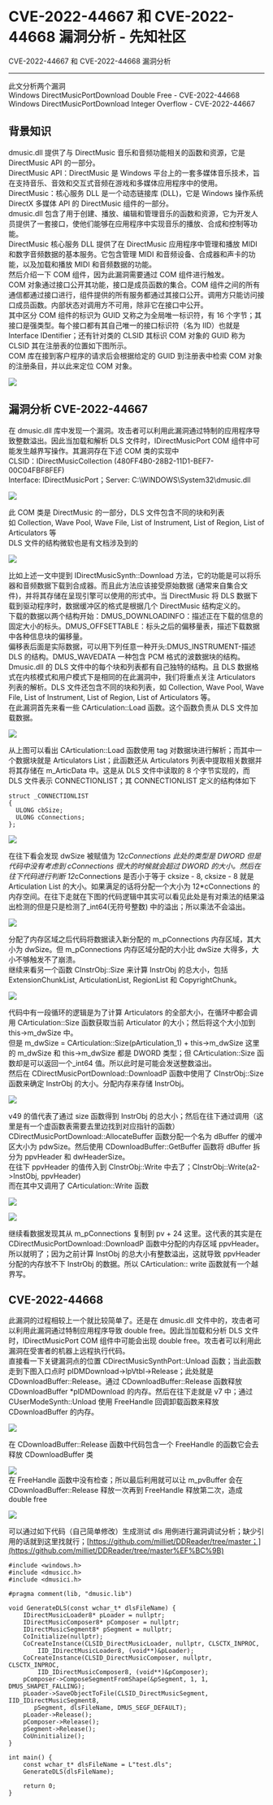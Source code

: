

# CVE-2022-44667 和 CVE-2022-44668 漏洞分析 - 先知社区

CVE-2022-44667 和 CVE-2022-44668 漏洞分析

- - -

此文分析两个漏洞  
Windows DirectMusicPortDownload Double Free - CVE-2022-44668  
Windows DirectMusicPortDownload Integer Overflow - CVE-2022-44667

## **背景知识**

dmusic.dll 提供了与 DirectMusic 音乐和音频功能相关的函数和资源，它是 DirectMusic API 的一部分。  
DirectMusic API：DirectMusic 是 Windows 平台上的一套多媒体音乐技术，旨在支持音乐、音效和交互式音频在游戏和多媒体应用程序中的使用。  
DirectMusic：核心服务 DLL 是一个动态链接库 (DLL)，它是 Windows 操作系统 DirectX 多媒体 API 的 DirectMusic 组件的一部分。  
dmusic.dll 包含了用于创建、播放、编辑和管理音乐的函数和资源，它为开发人员提供了一套接口，使他们能够在应用程序中实现音乐的播放、合成和控制等功能。  
DirectMusic 核心服务 DLL 提供了在 DirectMusic 应用程序中管理和播放 MIDI 和数字音频数据的基本服务。它包含管理 MIDI 和音频设备、合成器和声卡的功能，以及加载和播放 MIDI 和音频数据的功能。  
然后介绍一下 COM 组件，因为此漏洞需要通过 COM 组件进行触发。  
COM 对象通过接口公开其功能，接口是成员函数的集合。COM 组件之间的所有通信都通过接口进行，组件提供的所有服务都通过其接口公开。调用方只能访问接口成员函数。内部状态对调用方不可用，除非它在接口中公开。  
其中区分 COM 组件的标识为 GUID 又称之为全局唯一标识符，有 16 个字节；其接口是强类型。每个接口都有其自己唯一的接口标识符（名为 IID）也就是 Interface IDentifier；还有针对类的 CLSID 其标识 COM 对象的 GUID 称为 CLSID 其在注册表的位置如下图所示。  
COM 库在接到客户程序的请求后会根据给定的 GUID 到注册表中检索 COM 对象的注册条目，并以此来定位 COM 对象。

[![](assets/1707954302-afebf6e71ca1908de13a636e9ac71b07.png)](https://xzfile.aliyuncs.com/media/upload/picture/20240204002802-334d7b40-c2b1-1.png)

## **漏洞分析 CVE-2022-44667**

在 dmusic.dll 库中发现一个漏洞。攻击者可以利用此漏洞通过特制的应用程序导致整数溢出。因此当加载和解析 DLS 文件时，IDirectMusicPort COM 组件中可能发生越界写操作。其漏洞存在下述 COM 类的实现中  
CLSID：IDirectMusicCollection (480FF4B0-28B2-11D1-BEF7-00C04FBF8FEF)  
Interface: IDirectMusicPort；Server: C:\\WINDOWS\\System32\\dmusic.dll

[![](assets/1707954302-2fd3416ec87f91c9f04f2f9f58c83cca.png)](https://xzfile.aliyuncs.com/media/upload/picture/20240204002840-4a25d614-c2b1-1.png)

此 COM 类是 DirectMusic 的一部分，DLS 文件包含不同的块和列表  
如 Collection, Wave Pool, Wave File, List of Instrument, List of Region, List of Articulators 等  
DLS 文件的结构微软也是有文档涉及到的

[![](assets/1707954302-31d39e2c47c3bc0e18ce60d85d81ed9c.png)](https://xzfile.aliyuncs.com/media/upload/picture/20240204002850-50159b5e-c2b1-1.png)

比如上述一文中提到 IDirectMusicSynth::Download 方法，它的功能是可以将乐器和音频数据下载到合成器。而且此方法应该接受原始数据 (通常来自集合文件)，并将其存储在呈现引擎可以使用的形式中。当 DirectMusic 将 DLS 数据下载到驱动程序时，数据缓冲区的格式是根据几个 DirectMusic 结构定义的。  
下载的数据以两个结构开始：DMUS\_DOWNLOADINFO：描述正在下载的信息的固定大小的标头。DMUS\_OFFSETTABLE：标头之后的偏移量表，描述下载数据中各种信息块的偏移量。  
偏移表后面是实际数据，可以用下列任意一种开头:DMUS\_INSTRUMENT-描述 DLS 的结构。DMUS\_WAVEDATA 一种包含 PCM 格式的波数据块的结构。  
Dmusic.dll 的 DLS 文件中的每个块和列表都有自己独特的结构。且 DLS 数据格式在内核模式和用户模式下是相同的在此漏洞中，我们将重点关注 Articulators 列表的解析。DLS 文件还包含不同的块和列表，如 Collection, Wave Pool, Wave File, List of Instrument, List of Region, List of Articulators 等。  
在此漏洞首先来看一些 CArticulation::Load 函数。这个函数负责从 DLS 文件加载数据。

[![](assets/1707954302-c2dfbfd26a5d96c151d57df401bca5e9.png)](https://xzfile.aliyuncs.com/media/upload/picture/20240204002859-55c97cf0-c2b1-1.png)

从上图可以看出 CArticulation::Load 函数使用 tag 对数据块进行解析；而其中一个数据块就是 Articulators List；此函数还从 Articulators 列表中提取相关数据并将其存储在 m\_ArticData 中。这是从 DLS 文件中读取的 8 个字节实现的，而 DLS 文件表示 CONNECTIONLIST；其 CONNECTIONLIST 定义的结构体如下

```plain
struct _CONNECTIONLIST
{
  ULONG cbSize;
  ULONG cConnections;
};
```

[![](assets/1707954302-7a14abc3a41fcfadacae17570653a618.png)](https://xzfile.aliyuncs.com/media/upload/picture/20240204002919-61b40ef4-c2b1-1.png)

在往下看会发现 dwSize 被赋值为 12*cConnections 此处的类型是 DWORD 但是代码中没有考虑到 cConnections 很大的时候就会超过 DWORD 的大小。然后在往下代码进行判断 12*cConnections 是否小于等于 cksize - 8, cksize - 8 就是 Articulation List 的大小。如果满足的话将分配一个大小为 12\*cConnections 的内存空间。在往下走就在下图的代码逻辑中其实可以看见此处是有对乘法的结果溢出检测的但是只是检测了\_int64(无符号整数) 中的溢出；所以乘法不会溢出。

[![](assets/1707954302-296f41ec2627623711bbe9fde6f25c8d.png)](https://xzfile.aliyuncs.com/media/upload/picture/20240204002933-69ba0f40-c2b1-1.png)

分配了内存区域之后代码将数据读入新分配的 m\_pConnections 内存区域，其大小为 dwSize。但 m\_pConnections 内存区域分配的大小比 dwSize 大得多，大小不够触发不了崩溃。  
继续来看另一个函数 CInstrObj::Size 来计算 InstrObj 的总大小，包括 ExtensionChunkList, ArticulationList, RegionList 和 CopyrightChunk。

[![](assets/1707954302-440b48911afb01cebf19c72180ad9e6e.png)](https://xzfile.aliyuncs.com/media/upload/picture/20240204002953-75beb642-c2b1-1.png)

代码中有一段循环的逻辑是为了计算 Articulators 的全部大小，在循环中都会调用 CArticulation::Size 函数获取当前 Articulator 的大小；然后将这个大小加到 this->m\_dwSize 中。  
但是 m\_dwSize = CArticulation::Size(pArticulation\_1) + this->m\_dwSize 这里的 m\_dwSize 和 this->m\_dwSize 都是 DWORD 类型；但 CArticulation::Size 函数却是可以返回一个\_int64 值。所以此时是可能会发送整数溢出。  
然后在 CDirectMusicPortDownload::DownloadP 函数中使用了 CInstrObj::Size 函数来确定 InstrObj 的大小。分配内存来存储 InstrObj。

[![](assets/1707954302-9e7525ce89a13506034cfa6ce895efca.png)](https://xzfile.aliyuncs.com/media/upload/picture/20240204003012-80c138b2-c2b1-1.png)

v49 的值代表了通过 size 函数得到 InstrObj 的总大小；然后在往下通过调用（这里是有一个虚函数表需要去里边找到对应指针的函数）CDirectMusicPortDownload::AllocateBuffer 函数分配一个名为 dBuffer 的缓冲区大小为 pdwSize。然后使用 CDownloadBuffer::GetBuffer 函数将 dBuffer 拆分为 ppvHeader 和 dwHeaderSize。  
在往下 ppvHeader 的值传入到 CInstrObj::Write 中去了；CInstrObj::Write(a2->InstObj, ppvHeader)  
而在其中又调用了 CArticulation::Write 函数

[![](assets/1707954302-3c1acf9ee41d0a11538be9b02fdec32a.png)](https://xzfile.aliyuncs.com/media/upload/picture/20240204003020-85bdf5da-c2b1-1.png)

[![](assets/1707954302-9b918499e20ff1898f3f0dbc98313956.png)](https://xzfile.aliyuncs.com/media/upload/picture/20240204003023-87e007fe-c2b1-1.png)

继续看数据发现其从 m\_pConnections 复制到 pv + 24 这里。这代表的其实是在 CDirectMusicPortDownload::DownloadP 函数中分配的内存区域 ppvHeader。所以就明了；因为之前计算 InstObj 的总大小有整数溢出，这就导致 ppvHeader 分配的内存放不下 InstrObj 的数据。所以 CArticulation:: write 函数就有一个越界写。

## **CVE-2022-44668**

此漏洞的过程相较上一个就比较简单了。还是在 dmusic.dll 文件中的，攻击者可以利用此漏洞通过特制应用程序导致 double free。因此当加载和分析 DLS 文件时，IDirectMusicPort COM 组件中可能会出现 double free。攻击者可以利用此漏洞在受害者的机器上远程执行代码。  
直接看一下关键漏洞点的位置 CDirectMusicSynthPort::Unload 函数；当此函数走到下图入口点时 pIDMDownload->lpVtbl->Release；此处就是 CDownloadBuffer::Release。通过 CDownloadBuffer::Release 函数释放 CDownloadBuffer \*pIDMDownload 的内存。然后在往下走就是 v7 中；通过 CUserModeSynth::Unload 使用 FreeHandle 回调卸载函数来释放 CDownloadBuffer 的内存。

[![](assets/1707954302-4f7fa4e116363bc5a1f4f35c55c1bad7.png)](https://xzfile.aliyuncs.com/media/upload/picture/20240204003206-c4d61a54-c2b1-1.png)

在 CDownloadBuffer::Release 函数中代码包含一个 FreeHandle 的函数它会去释放 CDownloadBuffer 类

[![](assets/1707954302-fc6f86d8f15be9b09bd42b00c4e9152c.png)](https://xzfile.aliyuncs.com/media/upload/picture/20240204003214-c9a242c4-c2b1-1.png)  
在 FreeHandle 函数中没有检查；所以最后利用就可以让 m\_pvBuffer 会在 CDownloadBuffer::Release 释放一次再到 FreeHandle 释放第二次，造成 double free

[![](assets/1707954302-f925a43abed17f4baee8571bb08b60c5.png)](https://xzfile.aliyuncs.com/media/upload/picture/20240204003222-ce491fa0-c2b1-1.png)

可以通过如下代码（自己简单修改）生成测试 dls 用例进行漏洞调试分析；缺少引用的话就到这里找就行；[https://github.com/milliet/DDReader/tree/master；](https://github.com/milliet/DDReader/tree/master%EF%BC%9B)

```plain
#include <windows.h>
#include <dmusicc.h>
#include <dmusici.h>

#pragma comment(lib, "dmusic.lib")

void GenerateDLS(const wchar_t* dlsFileName) {
    IDirectMusicLoader8* pLoader = nullptr;
    IDirectMusicComposer8* pComposer = nullptr;
    IDirectMusicSegment8* pSegment = nullptr;
    CoInitialize(nullptr);
    CoCreateInstance(CLSID_DirectMusicLoader, nullptr, CLSCTX_INPROC,
        IID_IDirectMusicLoader8, (void**)&pLoader);
    CoCreateInstance(CLSID_DirectMusicComposer, nullptr, CLSCTX_INPROC,
        IID_IDirectMusicComposer8, (void**)&pComposer);
    pComposer->ComposeSegmentFromShape(&pSegment, 1, 1, DMUS_SHAPET_FALLING);
    pLoader->SaveObjectToFile(CLSID_DirectMusicSegment, IID_IDirectMusicSegment8,
       pSegment, dlsFileName, DMUS_SEGF_DEFAULT);
    pLoader->Release();
    pComposer->Release();
    pSegment->Release();
    CoUninitialize();
}

int main() {
    const wchar_t* dlsFileName = L"test.dls";
    GenerateDLS(dlsFileName);

    return 0;
}
```
